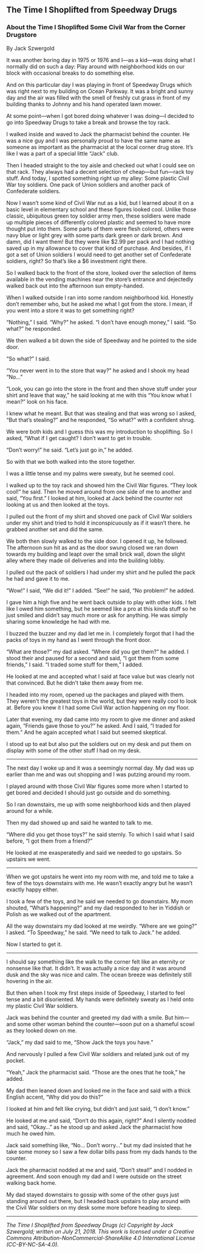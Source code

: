 ## The Time I Shoplifted from Speedway Drugs
### About the Time I Shoplifted Some Civil War from the Corner Drugstore

By Jack Szwergold

It was another boring day in 1975 or 1976 and I—as a kid—was doing what I normally did on such a day: Play around with neighborhood kids on our block with occasional breaks to do something else.

And on this particular day I was playing in front of Speedway Drugs which was right next to my building on Ocean Parkway. It was a bright and sunny day and the air was filled with the smell of freshly cut grass in front of my building thanks to Johnny and his hand operated lawn mower.

At some point—when I got bored doing whatever I was doing—I decided to go into Speedway Drugs to take a break and browse the toy rack.

I walked inside and waved to Jack the pharmacist behind the counter. He was a nice guy and I was personally proud to have the same name as someone as important as the pharmacist at the local corner drug store. It’s like I was a part of a special little “Jack” club.

Then I headed straight to the toy aisle and checked out what I could see on that rack. They always had a decent selection of cheap—but fun—rack toy stuff. And today, I spotted something right up my alley: Some plastic Civil War toy soldiers. One pack of Union soldiers and another pack of Confederate soldiers.

Now I wasn’t some kind of Civil War nut as a kid, but I learned about it on a basic level in elementary school and these figures looked cool. Unlike those classic, ubiquitous green toy soldier army men, these soldiers were made up multiple pieces of differently colored plastic and seemed to have more thought put into them. Some parts of them were flesh colored, others were navy blue or light grey with some parts dark green or dark brown. And damn, did I want them! But they were like $2.99 per pack and I had nothing saved up in my allowance to cover that kind of purchase. And besides, if I got a set of Union soldiers I would need to get another set of Confederate soldiers, right? So that’s like a $6 investment right there.

So I walked back to the front of the store, looked over the selection of items available in the vending machines near the store’s entrance and dejectedly walked back out into the afternoon sun empty-handed.

When I walked outside I ran into some random neighborhood kid. Honestly don’t remember who, but he asked me what I got from the store. I mean, if you went into a store it was to get something right?

“Nothing,” I said. “Why?” he asked. “I don’t have enough money,” I said. “So what?” he responded.

We then walked a bit down the side of Speedway and he pointed to the side door.

“So what?” I said.

“You never went in to the store that way?” he asked and I shook my head “No…”

“Look, you can go into the store in the front and then shove stuff under your shirt and leave that way,” he said looking at me with this “You know what I mean?” look on his face.

I knew what he meant. But that was stealing and that was wrong so I asked, “But that’s stealing?” and he responded, “So what?” with a confident shrug.

We were both kids and I guess this was my introduction to shoplifting. So I asked, “What if I get caught? I don’t want to get in trouble.

“Don’t worry!” he said. “Let’s just go in,” he added.

So with that we both walked into the store together.

I was a little tense and my palms were sweaty, but he seemed cool.

I walked up to the toy rack and showed him the Civil War figures. “They look cool!” he said. Then he moved around from one side of me to another and said, “You first.” I looked at him, looked at Jack behind the counter not looking at us and then looked at the toys.

I pulled out the front of my shirt and shoved one pack of Civil War soldiers under my shirt and tried to hold it inconspicuously as if it wasn’t there. he grabbed another set and did the same.

We both then slowly walked to the side door. I opened it up, he followed. The afternoon sun hit as and as the door swung closed we ran down towards my building and leapt over the small brick wall, down the slight alley where they made oil deliveries and into the building lobby.

I pulled out the pack of soldiers I had under my shirt and he pulled the pack he had and gave it to me.

“Wow!” I said, “We did it!” I added. “See!” he said, “No problem!” he added.

I gave him a high five and he went back outside to play with other kids. I felt like I owed him something, but he seemed like a pro at this kinda stuff so he just smiled and didn’t say much more or ask for anything. He was simply sharing some knowledge he had with me.

I buzzed the buzzer and my dad let me in. I completely forgot that I had the packs of toys in my hand as I went through the front door.

“What are those?” my dad asked. “Where did you get them?” he added. I stood their and paused for a second and said, “I got them from some friends,” I said. “I traded some stuff for them,” I added.

He looked at me and accepted what I said at face value but was clearly not that convinced. But he didn’t take them away from me.

I headed into my room, opened up the packages and played with them. They weren’t the greatest toys in the world, but they were really cool to look at. Before you knew it I had some Civil War action happening on my floor.

Later that evening, my dad came into my room to give me dinner and asked again, “Friends gave those to you?” he asked. And I said, “I traded for them.” And he again accepted what I said but seemed skeptical.

I stood up to eat but also put the soldiers out on my desk and put them on display with some of the other stuff I had on my desk.

***

The next day I woke up and it was a seemingly normal day. My dad was up earlier than me and was out shopping and I was putzing around my room.

I played around with those Civil War figures some more when I started to get bored and decided I should just go outside and do something.

So I ran downstairs, me up with some neighborhood kids and then played around for a while.

Then my dad showed up and said he wanted to talk to me.

“Where did you get those toys?” he said sternly. To which I said what I said before, “I got them from a friend?”

He looked at me exasperatedly and said we needed to go upstairs. So upstairs we went.

***

When we got upstairs he went into my room with me, and told me to take a few of the toys downstairs with me. He wasn’t exactly angry but he wasn’t exactly happy either.

I took a few of the toys, and he said we needed to go downstairs. My mom shouted, “What’s happening?” and my dad responded to her in Yiddish or Polish as we walked out of the apartment.

All the way downstairs my dad looked at me weirdly. “Where are we going?” I asked. “To Speedway,” he said. “We need to talk to Jack.” he added.

Now I started to get it.

***

I should say something like the walk to the corner felt like an eternity or nonsense like that. It didn’t. It was actually a nice day and it was around dusk and the sky was nice and calm. The ocean breeze was definitely still hovering in the air.

But then when I took my first steps inside of Speedway, I started to feel tense and a bit disoriented. My hands were definitely sweaty as I held onto my plastic Civil War soldiers.

Jack was behind the counter and greeted my dad with a smile. But him—and some other woman behind the counter—soon put on a shameful scowl as they looked down on me.

“Jack,” my dad said to me, “Show Jack the toys you have.”

And nervously I pulled a few Civil War soldiers and related junk out of my pocket.

“Yeah,” Jack the pharmacist said. “Those are the ones that he took,” he added.

My dad then leaned down and looked me in the face and said with a thick English accent, “Why did you do this?”

I looked at him and felt like crying, but didn’t and just said, “I don’t know.”

He looked at me and said, “Don’t do this again, right?” And I silently nodded and said, “Okay…” as he stood up and asked Jack the pharmacist how much he owed him.

Jack said something like, “No… Don’t worry…” but my dad insisted that he take some money so I saw a few dollar bills pass from my dads hands to the counter.

Jack the pharmacist nodded at me and said, “Don’t steal!” and I nodded in agreement. And soon enough my dad and I were outside on the street walking back home.

My dad stayed downstairs to gossip with some of the other guys just standing around out there, but I headed back upstairs to play around with the Civil War soldiers on my desk some more before heading to sleep.

***

*The Time I Shoplifted from Speedway Drugs (c) Copyright by Jack Szwergold; written on July 21, 2018. This work is licensed under a Creative Commons Attribution-NonCommercial-ShareAlike 4.0 International License (CC-BY-NC-SA-4.0).*